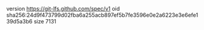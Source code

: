 version https://git-lfs.github.com/spec/v1
oid sha256:24d9f473799d02fba6a255acb897ef5b7fe3596e0e2a6223e3e6efe139d5a3b6
size 7131
